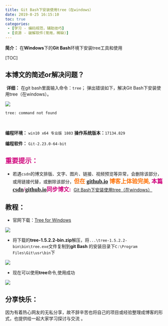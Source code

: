 ```yaml
---
title: Git Bash下安装使用tree（在windows）
date: 2019-8-25 16:15:10
toc: true
categories: 
 - [学习 - 编码规范，辅助技巧]
 - [资源 - 破解软件(常用，稀缺)]
---
```


**简介：** 在**Windows**下的**Git Bash**环境下安装tree工具和使用

<!-- more -->

[TOC]

## 本博文的简述or解决问题？

​		**详细：**  在git bash里面输入命令：`tree`； 弹出错误如下，解决Git Bash下安装使用tree（在windows）。

<img src="https://raw.githubusercontent.com/touwoyimuli/FigureBed/master/img/20190825163140.jpg"/>

```bash
tree: command not found 
```

<br>

**编程环境：**  `win10 x64 专业版 1803`  **操作系统版本：**`17134.829` 

**编程软件：**  `Git-2.23.0-64-bit`

## <font color=#D0087E  face="幼圆">重要提示：</font>

- 若遇`csdn`的博文排版、文字、图片、链接、视频预览等异常，会删除该部分，或用链接代替，或删除该部分，<font color=#FE7207 size=4 face="幼圆">**但在   [github.io](https://touwoyimuli.github.io/) 博客上体验完美,**</font>  <font color=#D0087E  size=4 face="幼圆">**本篇[csdn](https://blog.csdn.net/qq_33154343)/[github.io](https://touwoyimuli.github.io/)同步博文:** </font> [Git Bash下安装使用tree（在windows）](https://blog.csdn.net/qq_33154343/article/details/100064726)

## 教程：

- 官网下载：[Tree for Windows](http://gnuwin32.sourceforge.net/packages/tree.htm) 

<img src="https://raw.githubusercontent.com/touwoyimuli/FigureBed/master/img/20190825163054.jpg"/>



- 将下载的**tree-1.5.2.2-bin.zip**解压，将`...\tree-1.5.2.2-bin\bin\tree.exe`文件复制到**git Bash** 的安装目录下`C:\Program Files\Git\usr\bin`下

<img src="https://raw.githubusercontent.com/touwoyimuli/FigureBed/master/img/20190825163126.jpg"/>



- 现在可以使用**tree**命令,使用成功

<img src="https://raw.githubusercontent.com/touwoyimuli/FigureBed/master/img/20190825163228.jpg"/>

## 分享快乐：

因为有着热心网友的无私分享，故不辞辛苦也将自己的项目或经验整理成博客的形式，也提供给一起大家学习探讨与交流 。

